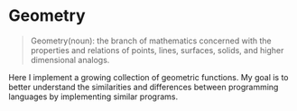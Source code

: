 # Geometry
> Geometry(noun): the branch of mathematics concerned with the properties and relations of points, lines, surfaces, solids, and higher dimensional analogs.

Here I implement a growing collection of geometric functions. My goal is to better understand the 
similarities and differences between programming languages by implementing similar programs.
